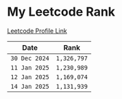 # My Leetcode Rank

[Leetcode Profile Link](https://leetcode.com/u/AryanK1511/)

| Date          | Rank        |
| ------------- | ----------- |
| `30 Dec 2024` | `1,326,797` |
| `11 Jan 2025` | `1,230,989` |
| `12 Jan 2025` | `1,169,074` |
| `14 Jan 2025` | `1,131,939` |
